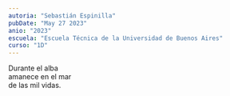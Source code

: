 ```yaml
---
autoria: "Sebastián Espinilla"
pubDate: "May 27 2023"
anio: "2023"
escuela: "Escuela Técnica de la Universidad de Buenos Aires"
curso: "1D"
---
```


Durante el alba\
amanece en el mar\
de las mil vidas.
